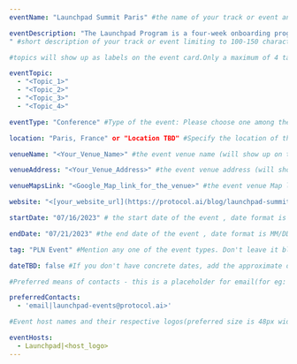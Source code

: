 ```yaml
---
eventName: "Launchpad Summit Paris" #the name of your track or event and its mandatory

eventDescription: "The Launchpad Program is a four-week onboarding program for the Protocol Labs Network (PLN). This program is designed as an opportunity to bring those in the PLN network closer to the projects, teams, and resources they will need to ramp up quickly in their domain.
" #short description of your track or event limiting to 100-150 characters

#topics will show up as labels on the event card.Only a maximum of 4 tags will be displayed on the event card. Some referneces for topics - Blockchain, Web3, Cryptocurrency, Tech Taks,Workshop etc.

eventTopic: 
  - "<Topic_1>"
  - "<Topic_2>"
  - "<Topic_3>"
  - "<Topic_4>" 

eventType: "Conference" #Type of the event: Please choose one among the below options or just leave it blank

location: "Paris, France" or "Location TBD" #Specify the location of the event.If you aren't sure about the location then mention "Location TBD"

venueName: "<Your_Venue_Name>" #the event venue name (will show up on the event card) or just leave it blank

venueAddress: "<Your_Venue_Address>" #the event venue address (will show up on a map) or just leave it blank

venueMapsLink: "<Google_Map_link_for_the_venue>" #the event venue Map link (will show up on a map) or just leave it blank

website: "<[your_website_url](https://protocol.ai/blog/launchpad-summit-paris-2023/)>" #make sure to have all the relevant information: dates, venue, program, ticketing (if any), etc. or just leave it blank

startDate: "07/16/2023" # the start date of the event , date format is MM/DD/YYYY eg: if it is February 16th 2023 => 02/16/2023

endDate: "07/21/2023" #the end date of the event , date format is MM/DD/YYYY eg: if it is February 18th 2023 => 02/18/2023

tag: "PLN Event" #Mention any one of the event types. Don't leave it blank.

dateTBD: false #If you don't have concrete dates, add the approximate dates & set dateTBD: true.

#Preferred means of contacts - this is a placeholder for email(for eg:  - email|mailto:<email_id>) and other social handles like Twitter, LinkedIn, Discord, etc. (for eg.   - 'twitter|https://twitter.com/IPFS/status/1629199396700098560?s=20')

preferredContacts:
  - 'email|launchpad-events@protocol.ai>'

#Event host names and their respective logos(preferred size is 48px width, 48px height)-place the logo file on the path 'public/uploads' for eg.   - IPFS|ipfs-logo.png

eventHosts:
  - Launchpad|<host_logo>
---
```

